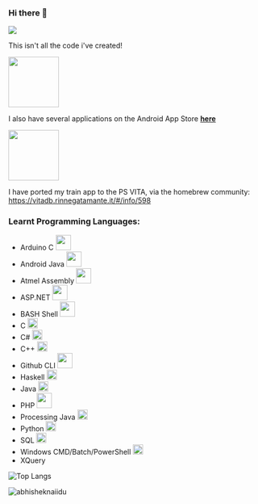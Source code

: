 ### Hi there 👋

![](https://visitor-badge.glitch.me/badge?page_id=maliks789.maliks789)

This isn't all the code i've created!

<p align="left">
  <img src="https://developer.android.com/images/brand/Android_Robot.png" width="100">
</p>

I also have several applications on the Android App Store [**here**](https://play.google.com/store/apps/developer?id=Mysters789&hl=en_US&gl=US) 

<p align="left">
  <a href="https://www.linkedin.com/in/malik-s-0704b6154/"><img src="https://upload.wikimedia.org/wikipedia/commons/thumb/0/01/LinkedIn_Logo.svg/200px-LinkedIn_Logo.svg.png" width="100"></a>
</p>

I have ported my train app to the PS VITA, via the homebrew community:
https://vitadb.rinnegatamante.it/#/info/598


### Learnt Programming Languages:

* Arduino C <img src="https://www.pngfind.com/pngs/m/238-2387018_what-is-dr-arduino-logo-png-transparent-png.png" width="30">
* Android Java <img src="https://developer.android.com/images/brand/Android_Robot.png" width="30">
* Atmel Assembly <img src="https://upload.wikimedia.org/wikipedia/commons/thumb/2/2b/Atmel_logo_svg.svg/200px-Atmel_logo_svg.svg.png" width="30">
* ASP.NET <img src="https://www.cybercom.com/globalassets/poland/software-house/net_logo.png" width="30">
* BASH Shell <img src="https://raw.githubusercontent.com/computingfoundation/gnu-linux-shell-scripting/images/logo.png" width="30">
* C  <img src="https://www.pngkit.com/png/detail/101-1010012_c-programming-icon-c-programming-language-logo.png" width="20">
* C# <img src="https://upload.wikimedia.org/wikipedia/commons/thumb/0/0d/C_Sharp_wordmark.svg/150px-C_Sharp_wordmark.svg.png" width="20">
* C++ <img src="https://upload.wikimedia.org/wikipedia/commons/thumb/1/18/ISO_C%2B%2B_Logo.svg/150px-ISO_C%2B%2B_Logo.svg.png" width="20">
* Github CLI <img src="https://git-scm.com/images/logos/downloads/Git-Logo-Black.png" width="30">
* Haskell <img src="https://upload.wikimedia.org/wikipedia/commons/thumb/1/1c/Haskell-Logo.svg/250px-Haskell-Logo.svg.png" width="20">
* Java <img src="https://qph.fs.quoracdn.net/main-qimg-48b7a3d8958565e7aa3ad4dbf2312770.webp" width="20">
* PHP <img src="https://upload.wikimedia.org/wikipedia/commons/thumb/2/27/PHP-logo.svg/320px-PHP-logo.svg.png" width="30">
* Processing Java <img src="https://upload.wikimedia.org/wikipedia/commons/2/2e/Processing_3_logo.png" width="20">
* Python <img src="https://upload.wikimedia.org/wikipedia/commons/thumb/c/c3/Python-logo-notext.svg/1200px-Python-logo-notext.svg.png" width="20">
* SQL <img src="https://banner2.cleanpng.com/20180526/oqt/kisspng-microsoft-sql-server-mysql-database-logo-5b098c6ebad6d7.7316225815273524307653.jpg" width="20">
* Windows CMD/Batch/PowerShell <img src="https://upload.wikimedia.org/wikipedia/commons/0/01/Windows_Terminal_Logo_256x256.png" width="20">
* XQuery

![Top Langs](https://github-readme-stats.vercel.app/api/top-langs/?username=MalikS789&theme=graywhite&layout=compact&hide_border=true)

<img src="https://github-readme-stats.vercel.app/api?username=maliks789&show_icons=true&theme=graywhitee&layout=compact&hide_border=true" alt="abhisheknaiidu" />
